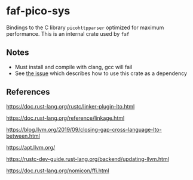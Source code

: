 # faf-pico-sys

Bindings to the C library `picohttpparser` optimized for maximum performance. This is an internal crate used by `faf`

## Notes
* Must install and compile with clang, gcc will fail
* See [the issue](https://github.com/seanmonstar/httparse/issues/85#issuecomment-787563457) which describes how to use this crate as a dependency

## References

https://doc.rust-lang.org/rustc/linker-plugin-lto.html

https://doc.rust-lang.org/reference/linkage.html

https://blog.llvm.org/2019/09/closing-gap-cross-language-lto-between.html

https://apt.llvm.org/

https://rustc-dev-guide.rust-lang.org/backend/updating-llvm.html

https://doc.rust-lang.org/nomicon/ffi.html
